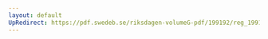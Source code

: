 ```yaml
---
layout: default
UpRedirect: https://pdf.swedeb.se/riksdagen-volumeG-pdf/199192/reg_199192_FiU/reg_199192_FiU_0014.pdf
---
```


